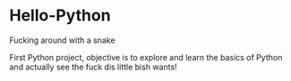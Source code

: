 # Hello-Python
Fucking around with a snake

First Python project, objective is to explore and learn the basics of Python and actually see the fuck dis little bish wants!
